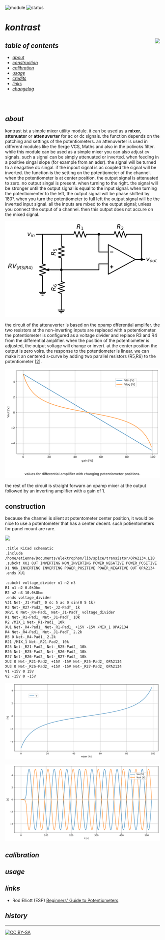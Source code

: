 ![module](https://img.shields.io/badge/module-mischer-yellow)
![status](https://img.shields.io/badge/status-work%20in%20progress-orange)

# *kontrast*

<a href="https://photos.app.goo.gl/pg6iZUC32rTKX5LC7"><img src="https://spielhuus.github.io/elektrophon/images/kontrast-logo-tmb.jpg" height="300px" align="right"></a>

## *table of contents*

* [*about*](#about)
* [*construction*](#construction)
* [*calibration*](#calibration)
* [*usage*](#usage)
* [*credits*](#credits)
* [*links*](#links)
* [*changelog*](#changelog)

<br/><br/>

## *about*

kontrast ist a simple mixer utility module. it can be used as a **mixer**, **attenuator** or **attenuverter** for ac or dc signals. the function depends on the patching and settings of the potentiometers. an attenuverter is used in different modules like the  Serge VCS, Maths and also in the polivoks filter. while this module can be used as a simple mixer you can also adjust cv signals. such a signal can be simply attenuated or inverted. when feeding in a positive singal slope (for example from an adsr). the signal will be turned to a neagative dc singal. if the inpout signal is ac coupled the signal will be inverted. the function is the setting on the potentiometer of the channel. when the potentiometer is at center position. the output signal is attenuated to zero. no output singal is present. when turning to the right. the signal will be stronger until the output signal is equal to the input signal. when turning the potentiomenter to the left, the output signal will be phase shifted by 180°. when you turn the potentiometer to full left the output signal will be the inverted input signal. all the inputs are mixed to the output signal; unless you connect the output of a channel. then this output does not accure on the mixed signal.




![svg](kontrast_files/kontrast_5_0.svg)



the circuit of the attenuverter is based on the opamp dfferential amplifer. the two resistors at the non-inverting inputs are replaced with a potentiometer. the potentiometer is configured as a voltage divider and replace R3 and R4 from the differential amplifier. when the position of the potentiometer is adjusted, the output voltage will change or invert. at the center position  the output is zero volrs. the response to the potentiometer is linear. we can make it an centered s-curve by adding two parallel resistors (R5,R6) to the potentiometer [[2][2]].


![svg](kontrast_files/kontrast_7_0.svg)


the rest of the circuit is straight forwarn an opamp mixer at the output followed by an inverting amplifier with a gain of 1.

## construction

because the channel is silent at potentometer center position, it would be nice to use a potentometer that has a center decent. such potientometers for panel mount are rare. 


<img src="main/main.svg"/>


    .title KiCad schematic
    .include /home/etienne/Documents/elektrophon/lib/spice/transistor/OPA2134.LIB
    .subckt XU1 OUT INVERTING NON_INVERTING POWER_NEGATIVE POWER_POSITIVE
    X1 NON_INVERTING INVERTING POWER_POSITIVE POWER_NEGATIVE OUT OPA2134
    .ends XU1
    
    .subckt voltage_divider n1 n2 n3
    R1 n1 n2 0.0kOhm
    R2 n2 n3 10.0kOhm
    .ends voltage_divider
    VJ1 Net-_J1-PadT_ 0 dc 5 ac 0 sin(0 5 1k)
    R3 Net-_R27-Pad2_ Net-_J2-PadT_ 1k
    XRV1 0 Net-_R4-Pad1_ Net-_J1-PadT_ voltage_divider
    R1 Net-_R1-Pad1_ Net-_J1-PadT_ 10k
    R2 /MIX_1 Net-_R1-Pad1_ 10k
    XU1 Net-_R4-Pad1_ Net-_R1-Pad1_ +15V -15V /MIX_1 OPA2134
    R4 Net-_R4-Pad1_ Net-_J1-PadT_ 2.2k
    R5 0 Net-_R4-Pad1_ 2.2k
    R21 /MIX_1 Net-_R21-Pad2_ 10k
    R25 Net-_R21-Pad2_ Net-_R25-Pad2_ 10k
    R26 Net-_R25-Pad2_ Net-_R26-Pad2_ 10k
    R27 Net-_R26-Pad2_ Net-_R27-Pad2_ 10k
    XU2 0 Net-_R21-Pad2_ +15V -15V Net-_R25-Pad2_ OPA2134
    XU3 0 Net-_R26-Pad2_ +15V -15V Net-_R27-Pad2_ OPA2134
    V1 +15V 0 15V
    V2 -15V 0 -15V
    



![svg](kontrast_files/kontrast_11_0.svg)



![svg](kontrast_files/kontrast_12_0.svg)


## *calibration*

## *usage*

## *links*


* Rod Elliott (ESP) [Beginners' Guide to Potentiometers][2] 

[1]: https://wikipedia.org
[2]: https://sound-au.com/pots.htm


## *history*

---
[![CC BY-SA](https://licensebuttons.net/l/by-sa/3.0/88x31.png)](https://creativecommons.org/licenses/by-sa/4.0/)
